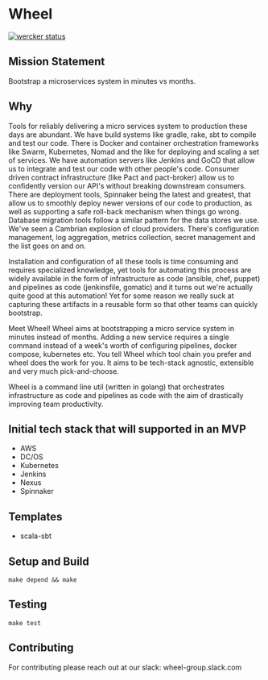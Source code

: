 # Wheel

[![wercker status](https://app.wercker.com/status/6ef859f0c88b3e5c33b25894bdab2aa0/s/master "wercker status")](https://app.wercker.com/project/byKey/6ef859f0c88b3e5c33b25894bdab2aa0)

## Mission Statement 
Bootstrap a microservices system in minutes vs months.

## Why
Tools for reliably delivering a micro services system to production these days are abundant. We have build systems like gradle, rake, sbt to compile and test our code. There is Docker and container orchestration frameworks like Swarm, Kubernetes, Nomad and the like for deploying and scaling a set of services. We have automation servers like Jenkins and GoCD that allow us to integrate and test our code with other people's code. Consumer driven contract infrastructure (like Pact and pact-broker) allow us to confidently version our API's without breaking downstream consumers. There are deployment tools, Spinnaker being the latest and greatest, that allow us to smoothly deploy newer versions of our code to production, as well as supporting a safe roll-back mechanism when things go wrong. Database migration tools follow a similar pattern for the data stores we use. We've seen a Cambrian explosion of cloud providers. There's configuration management, log aggregation, metrics collection, secret management and the list goes on and on.

Installation and configuration of all these tools is time consuming and requires specialized knowledge, yet tools for automating this process are widely available in the form of infrastructure as code (ansible, chef, puppet) and pipelines as code (jenkinsfile, gomatic) and it turns out we're actually quite good at this automation! Yet for some reason we really suck at capturing these artifacts in a reusable form so that other teams can quickly bootstrap.

Meet Wheel! Wheel aims at bootstrapping a micro service system in minutes instead of months. Adding a new service requires a single command instead of a week's worth of configuring pipelines, docker compose, kubernetes etc. You tell Wheel which tool chain you prefer and wheel does the work for you. It aims to be tech-stack agnostic, extensible and very much pick-and-choose.

Wheel is a command line util (written in golang) that orchestrates infrastructure as code and pipelines as code with the aim of drastically improving team productivity.

## Initial tech stack that will supported in an MVP
* AWS
* DC/OS
* Kubernetes
* Jenkins
* Nexus
* Spinnaker

## Templates
* scala-sbt

## Setup and Build

```
make depend && make
```

## Testing

```
make test
```

## Contributing
For contributing please reach out at our slack: wheel-group.slack.com
